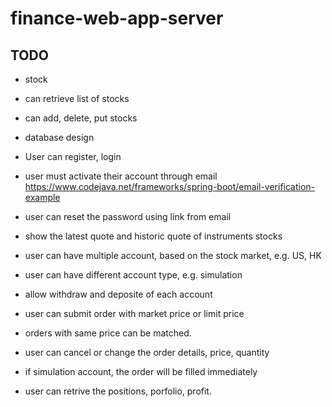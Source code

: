 # finance-web-app-server

## TODO
- stock
- can retrieve list of stocks
- can add, delete, put stocks 

- database design 
- User can register, login
- user must activate their account through email https://www.codejava.net/frameworks/spring-boot/email-verification-example
- user can reset the password using link from email 
- show the latest quote and historic quote of instruments stocks
- user can have multiple account, based on the stock market, e.g. US, HK
- user can have different account type, e.g. simulation 
- allow withdraw and deposite of each account
- user can submit order with market price or limit price
- orders with same price can be matched.
- user can cancel or change the order details, price, quantity
- if simulation account, the order will be filled immediately
- user can retrive the positions, porfolio, profit. 
